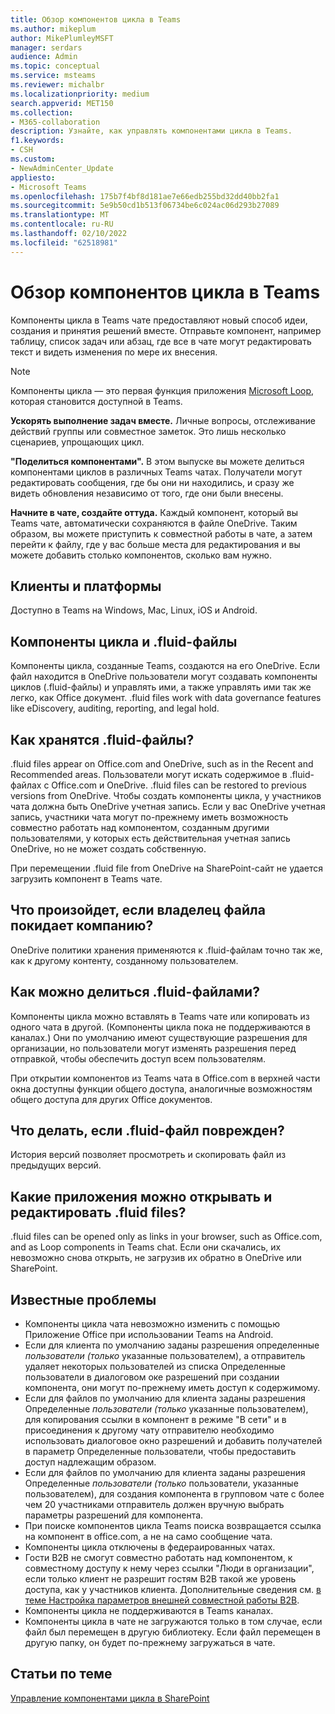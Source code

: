 ```yaml
---
title: Обзор компонентов цикла в Teams
ms.author: mikeplum
author: MikePlumleyMSFT
manager: serdars
audience: Admin
ms.topic: conceptual
ms.service: msteams
ms.reviewer: michalbr
ms.localizationpriority: medium
search.appverid: MET150
ms.collection:
- M365-collaboration
description: Узнайте, как управлять компонентами цикла в Teams.
f1.keywords:
- CSH
ms.custom:
- NewAdminCenter_Update
appliesto:
- Microsoft Teams
ms.openlocfilehash: 175b7f4bf8d181ae7e66edb255bd32dd40bb2fa1
ms.sourcegitcommit: 5e9b50cd1b513f06734be6c024ac06d293b27089
ms.translationtype: MT
ms.contentlocale: ru-RU
ms.lasthandoff: 02/10/2022
ms.locfileid: "62518981"
---
```

# <a name="overview-of-loop-components-in-teams"></a>Обзор компонентов цикла в Teams

Компоненты цикла в Teams чате предоставляют новый способ идеи, создания и принятия решений вместе. Отправьте компонент, например таблицу, список задач или абзац, где все в чате могут редактировать текст и видеть изменения по мере их внесения. 

> [!Note]
> Компоненты цикла — это первая функция приложения [Microsoft Loop](https://www.microsoft.com/en-us/microsoft-loop), которая становится доступной в Teams. 

**Ускорять выполнение задач вместе.** Личные вопросы, отслеживание действий группы или совместное заметок. Это лишь несколько сценариев, упрощающих цикл.

**"Поделиться компонентами".** В этом выпуске вы можете делиться компонентами циклов в различных Teams чатах. Получатели могут редактировать сообщения, где бы они ни находились, и сразу же видеть обновления независимо от того, где они были внесены.

**Начните в чате, создайте оттуда.** Каждый компонент, который вы Teams чате, автоматически сохраняются в файле OneDrive. Таким образом, вы можете приступить к совместной работы в чате, а затем перейти к файлу, где у вас больше места для редактирования и вы можете добавить столько компонентов, сколько вам нужно.

## <a name="clients-and-platforms"></a>Клиенты и платформы

Доступно в Teams на Windows, Mac, Linux, iOS и Android.

## <a name="loop-components-and-fluid-files"></a>Компоненты цикла и .fluid-файлы

Компоненты цикла, созданные Teams, создаются на его OneDrive. Если файл находится в OneDrive пользователи могут создавать компоненты циклов (.fluid-файлы) и управлять ими, а также управлять ими так же легко, как Office документ. .fluid files work with data governance features like eDiscovery, auditing, reporting, and legal hold.

## <a name="how-are-fluid--files-stored"></a>Как хранятся .fluid-файлы?

.fluid files appear on Office.com and OneDrive, such as in the Recent and Recommended areas. Пользователи могут искать содержимое в .fluid-файлах с Office.com и OneDrive. .fluid files can be restored to previous versions from OneDrive. Чтобы создать компоненты цикла, у участников чата должна быть OneDrive учетная запись. Если у вас OneDrive учетная запись, участники чата могут по-прежнему иметь возможность совместно работать над компонентом, созданным другими пользователями, у которых есть действительная учетная запись OneDrive, но не может создать собственную. 

При перемещении .fluid file from OneDrive на SharePoint-сайт не удается загрузить компонент в Teams чате.

## <a name="what-happens-if-the-owner-of-the-file-leaves-the-company"></a>Что произойдет, если владелец файла покидает компанию?

OneDrive политики хранения применяются к .fluid-файлам точно так же, как к другому контенту, созданному пользователем.

## <a name="how-are-fluid-files-shared"></a>Как можно делиться .fluid-файлами?

Компоненты цикла можно вставлять в Teams чате или копировать из одного чата в другой. (Компоненты цикла пока не поддерживаются в каналах.) Они по умолчанию имеют существующие разрешения для организации, но пользователи могут изменять разрешения перед отправкой, чтобы обеспечить доступ всем пользователям.

При открытии компонентов из Teams чата в Office.com в верхней части окна доступны функции общего доступа, аналогичные возможностям общего доступа для других Office документов.

## <a name="what-if-a-fluid-file-becomes-corrupted-or-damaged"></a>Что делать, если .fluid-файл поврежден?

История версий позволяет просмотреть и скопировать файл из предыдущих версий.

## <a name="what-apps-can-open-and-edit-fluid-files"></a>Какие приложения можно открывать и редактировать .fluid files?

.fluid files can be opened only as links in your browser, such as Office.com, and as Loop components in Teams chat. Если они скачались, их невозможно снова открыть, не загрузив их обратно в OneDrive или SharePoint.

## <a name="known-issues"></a>Известные проблемы

- Компоненты цикла чата невозможно изменить с помощью Приложение Office при использовании Teams на Android.
- Если для клиента по умолчанию заданы разрешения определенные *пользователи (только* указанные пользователем), а отправитель удаляет некоторых пользователей из списка Определенные пользователи в диалоговом оке разрешений при создании компонента, они могут по-прежнему иметь доступ к содержимому.
- Если для файлов по умолчанию для клиента заданы разрешения Определенные *пользователи (только* указанные пользователем), для копирования ссылки в компонент в режиме "В сети" и в присоединения к другому чату отправителю необходимо использовать диалоговое окно разрешений и добавить получателей в параметр Определенные пользователи, чтобы предоставить доступ надлежащим образом.
- Если для файлов по умолчанию для клиента заданы разрешения Определенные *пользователи (только* пользователи, указанные пользователем), для создания компонента в групповом чате с более чем 20 участниками отправитель должен вручную выбрать параметры разрешений для компонента.
- При поиске компонентов цикла Teams поиска возвращается ссылка на компонент в office.com, а не на само сообщение чата.
- Компоненты цикла отключены в федераированных чатах.
- Гости B2B не смогут совместно работать над компонентом, к совместному доступу к нему через ссылки "Люди в организации", если только клиент не разрешит гостям B2B такой же уровень доступа, как у участников клиента. Дополнительные сведения см. [в теме Настройка параметров внешней совместной работы B2B](/azure/active-directory/external-identities/delegate-invitations#configure-b2b-external-collaboration-settings).
- Компоненты цикла не поддерживаются в Teams каналах.
- Компоненты цикла в чате не загружаются только в том случае, если файл был перемещен в другую библиотеку. Если файл перемещен в другую папку, он будет по-прежнему загружаться в чате.

## <a name="related-topics"></a>Статьи по теме

[Управление компонентами цикла в SharePoint](/sharepoint/manage-loop-components)
